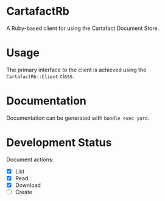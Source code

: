 # CartafactRb

A Ruby-based client for using the Cartafact Document Store.

# Usage

The primary interface to the client is achieved using the `CartafactRb::Client` class.

# Documentation

Documentation can be generated with `bundle exec yard`.

# Development Status

Document actions:
* [x] List
* [x] Read
* [x] Download
* [ ] Create